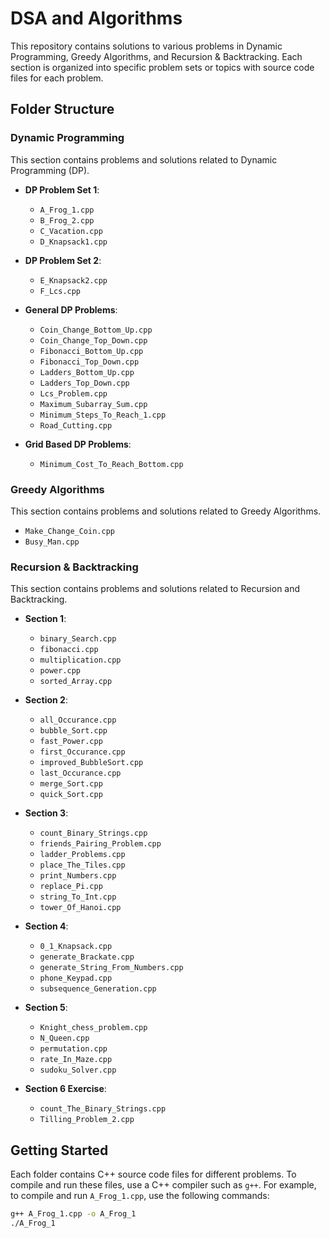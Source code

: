 # DSA and Algorithms

This repository contains solutions to various problems in Dynamic Programming, Greedy Algorithms, and Recursion & Backtracking. Each section is organized into specific problem sets or topics with source code files for each problem.

## Folder Structure

### Dynamic Programming

This section contains problems and solutions related to Dynamic Programming (DP).

- **DP Problem Set 1**:
  - `A_Frog_1.cpp`
  - `B_Frog_2.cpp`
  - `C_Vacation.cpp`
  - `D_Knapsack1.cpp`

- **DP Problem Set 2**:
  - `E_Knapsack2.cpp`
  - `F_Lcs.cpp`

- **General DP Problems**:
  - `Coin_Change_Bottom_Up.cpp`
  - `Coin_Change_Top_Down.cpp`
  - `Fibonacci_Bottom_Up.cpp`
  - `Fibonacci_Top_Down.cpp`
  - `Ladders_Bottom_Up.cpp`
  - `Ladders_Top_Down.cpp`
  - `Lcs_Problem.cpp`
  - `Maximum_Subarray_Sum.cpp`
  - `Minimum_Steps_To_Reach_1.cpp`
  - `Road_Cutting.cpp`

- **Grid Based DP Problems**:
  - `Minimum_Cost_To_Reach_Bottom.cpp`

### Greedy Algorithms

This section contains problems and solutions related to Greedy Algorithms.

- `Make_Change_Coin.cpp`
- `Busy_Man.cpp`

### Recursion & Backtracking

This section contains problems and solutions related to Recursion and Backtracking.

- **Section 1**:
  - `binary_Search.cpp`
  - `fibonacci.cpp`
  - `multiplication.cpp`
  - `power.cpp`
  - `sorted_Array.cpp`

- **Section 2**:
  - `all_Occurance.cpp`
  - `bubble_Sort.cpp`
  - `fast_Power.cpp`
  - `first_Occurance.cpp`
  - `improved_BubbleSort.cpp`
  - `last_Occurance.cpp`
  - `merge_Sort.cpp`
  - `quick_Sort.cpp`

- **Section 3**:
  - `count_Binary_Strings.cpp`
  - `friends_Pairing_Problem.cpp`
  - `ladder_Problems.cpp`
  - `place_The_Tiles.cpp`
  - `print_Numbers.cpp`
  - `replace_Pi.cpp`
  - `string_To_Int.cpp`
  - `tower_Of_Hanoi.cpp`

- **Section 4**:
  - `0_1_Knapsack.cpp`
  - `generate_Brackate.cpp`
  - `generate_String_From_Numbers.cpp`
  - `phone_Keypad.cpp`
  - `subsequence_Generation.cpp`

- **Section 5**:
  - `Knight_chess_problem.cpp`
  - `N_Queen.cpp`
  - `permutation.cpp`
  - `rate_In_Maze.cpp`
  - `sudoku_Solver.cpp`

- **Section 6 Exercise**:
  - `count_The_Binary_Strings.cpp`
  - `Tilling_Problem_2.cpp`

## Getting Started

Each folder contains C++ source code files for different problems. To compile and run these files, use a C++ compiler such as `g++`. For example, to compile and run `A_Frog_1.cpp`, use the following commands:

```bash
g++ A_Frog_1.cpp -o A_Frog_1
./A_Frog_1
